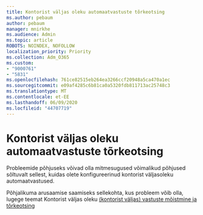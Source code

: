 ```yaml
---
title: Kontorist väljas oleku automaatvastuste tõrkeotsing
ms.author: pebaum
author: pebaum
manager: mnirkhe
ms.audience: Admin
ms.topic: article
ROBOTS: NOINDEX, NOFOLLOW
localization_priority: Priority
ms.collection: Adm_O365
ms.custom:
- "9000761"
- "5831"
ms.openlocfilehash: 761ce82515eb264ea3266ccf20948a5ca470a1ec
ms.sourcegitcommit: e09af4285c6b81ca0a5320fdb811713ac25748c3
ms.translationtype: MT
ms.contentlocale: et-EE
ms.lasthandoff: 06/09/2020
ms.locfileid: "44707719"
---
```

# <a name="troubleshooting-out-of-office-automatic-replies"></a>Kontorist väljas oleku automaatvastuste tõrkeotsing

Probleemide põhjuseks võivad olla mitmesugused võimalikud põhjused sõltuvalt sellest, kuidas olete konfigureerinud kontorist väljasoleku automaatvastused.

Põhjalikuma arusaamise saamiseks sellekohta, kus probleem võib olla, lugege teemat Kontorist väljas oleku [(kontorist väljas) vastuste mõistmine ja tõrkeotsing](https://techcommunity.microsoft.com/t5/exchange-team-blog/understanding-and-troubleshooting-out-of-office-oof-replies/ba-p/1411972)